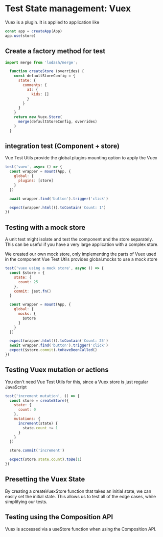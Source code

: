 # Test State management: Vuex

Vuex is a plugin. It is applied to application like
```js
const app = createApp(App)
app.use(store)
```


## Create a factory method for test
```js
import merge from 'lodash/merge';

  function createStore (overrides) {
    const defaultStoreConfig = {
      state: {
        comments: {
          a1: {
            kids: []
          }
        }
      }
    }
    return new Vuex.Store(
      merge(defaultStoreConfig, overrides)
    )
  }

```

## integration test (Component + store)

Vue Test Utils provide the global.plugins mounting option to apply the Vuex

```js
test('vuex', async () => {
  const wrapper = mount(App, {
    global: {
      plugins: [store]
    }
  })

  await wrapper.find('button').trigger('click')

  expect(wrapper.html()).toContain('Count: 1')
})
```

## Testing with a mock store
A unit test might isolate and test the component and the store separately. This can be useful if you have a very large application with a complex store. 

We created our own mock store, only implementing the parts of Vuex used in the component
Vue Test Utils provides global.mocks to use a mock store
```js
test('vuex using a mock store', async () => {
  const $store = {
    state: {
      count: 25
    },
    commit: jest.fn()
  }

  const wrapper = mount(App, {
    global: {
      mocks: {
        $store
      }
    }
  })

  expect(wrapper.html()).toContain('Count: 25')
  await wrapper.find('button').trigger('click')
  expect($store.commit).toHaveBeenCalled()
})
```

## Testing Vuex mutation or actions
You don't need Vue Test Utils for this, since a Vuex store is just regular JavaScript
```js
test('increment mutation', () => {
  const store = createStore({
    state: {
      count: 0
    },
    mutations: {
      increment(state) {
        state.count += 1
      }
    }
  })

  store.commit('increment')

  expect(store.state.count).toBe(1)
})
```

## Presetting the Vuex State
By creating a createVuexStore function that takes an initial state, we can easily set the initial state. 
This allows us to test all of the edge cases, while simplifying our tests.


## Testing using the Composition API
Vuex is accessed via a useStore function when using the Composition API.
